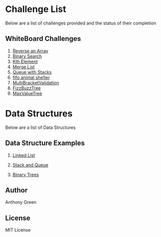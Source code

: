 # Challenge List

Below are a list of challenges provided and the status of their completion

## WhiteBoard Challenges
1. [Reverse an Array](https://github.com/cascadianrebel/data-structures-and-algorithms/blob/master/Challenges/ArrayReverse/Readme.md) 
2. [Binary Search](https://github.com/cascadianrebel/data-structures-and-algorithms/blob/master/Challenges/BinarySearch/ReadMe.md) 
3. [Kth Element](https://github.com/cascadianrebel/data-structures-and-algorithms/blob/11_kth_from_end/Challenges/KthElement/ReadMe.md) 
4. [Merge List](https://github.com/cascadianrebel/data-structures-and-algorithms/blob/master/DataStructures/mergeLists/ReadMe.md)
5. [Queue with Stacks](https://github.com/cascadianrebel/data-structures-and-algorithms/blob/master/Challenges/Array_adjacent_product/ReadMe.md)
6. [fifo animal shelter](https://github.com/cascadianrebel/data-structures-and-algorithms/blob/master/Challenges/fifo_animal_shelter/ReadMe.md)
7. [MultiBracketValidation](https://github.com/cascadianrebel/data-structures-and-algorithms/tree/master/Challenges/MultiBracketValidation)
8. [FizzBuzzTree](https://github.com/cascadianrebel/data-structures-and-algorithms/tree/master/Challenges/FizzBuzzTree/FizzBuzzTree)
9. [MaxValueTree](https://github.com/cascadianrebel/data-structures-and-algorithms/blob/master/Challenges/FindMaxValueTree/ReadMe.md) 

# Data Structures
Below are a list of Data Structures

## Data Structure Examples
1. [Linked List](https://github.com/cascadianrebel/data-structures-and-algorithms/blob/master/DataStructures/LinkedLists/ReadMe.md)

2. [Stack and Queue](https://github.com/cascadianrebel/data-structures-and-algorithms/tree/master/DataStructures/Stack_and_Queue/Stack_and_Queue)

3. [Binary Trees](https://github.com/cascadianrebel/data-structures-and-algorithms/blob/master/DataStructures/Trees/Trees/ReadMe.md)


## Author
Anthony Green

## License
MIT License

